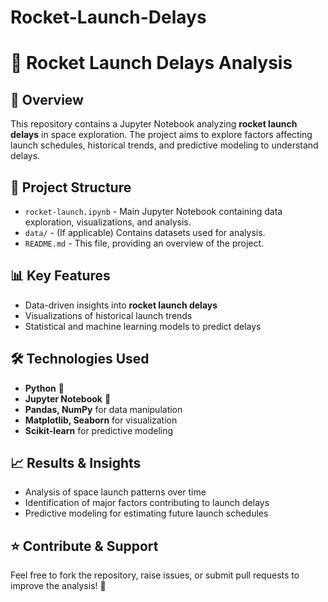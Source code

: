 # Rocket-Launch-Delays

# 🚀 Rocket Launch Delays Analysis

## 📌 Overview
This repository contains a Jupyter Notebook analyzing **rocket launch delays** in space exploration. The project aims to explore factors affecting launch schedules, historical trends, and predictive modeling to understand delays.

## 📂 Project Structure
- `rocket-launch.ipynb` - Main Jupyter Notebook containing data exploration, visualizations, and analysis.
- `data/` - (If applicable) Contains datasets used for analysis.
- `README.md` - This file, providing an overview of the project.

## 📊 Key Features
- Data-driven insights into **rocket launch delays**
- Visualizations of historical launch trends
- Statistical and machine learning models to predict delays

## 🛠 Technologies Used
- **Python** 🐍
- **Jupyter Notebook** 📓
- **Pandas, NumPy** for data manipulation
- **Matplotlib, Seaborn** for visualization
- **Scikit-learn** for predictive modeling


## 📈 Results & Insights
- Analysis of space launch patterns over time
- Identification of major factors contributing to launch delays
- Predictive modeling for estimating future launch schedules

## ⭐ Contribute & Support
Feel free to fork the repository, raise issues, or submit pull requests to improve the analysis! 🚀

